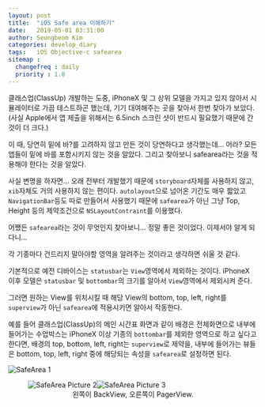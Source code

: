 ```yaml
---
layout: post
title:  "iOS Safe area 이해하기"
date:   2019-05-01 03:31:00
author: Seungbeom Kim
categories: develop_diary
tags:	iOS Objective-c safearea
sitemap :
  changefreq : daily
  priority : 1.0
---
```


클래스업(ClassUp) 개발하는 도중, iPhoneX 및 그 상위 모델을 가지고 있지 않아서 시뮬레이터로 가끔 테스트하곤 했는데, 기기 대여해주는 곳을 찾아서 한번 찾아가 보았다. (사실 Apple에서 앱 제출을 위해서는 6.5inch 스크린 샷이 반드시 필요했기 때문에 간 것이 더 크다.)

이 때, 당연히 밑에 바?를 고려하지 않고 만든 것이 당연하다고 생각했는데... 어라? 모든 앱들이 밑에 바를 포함시키지 않는 것을 알았다. 그리고 찾아보니 safearea라는 것을 적용해야 한다는 것을 알았다.

사실 변명을 하자면... 오래 전부터 개발했기 때문에 `storyboard`자체를 사용하지 않고, `xib`자체도 거의 사용하지 않는 편이다. `autolayout`으로 넘어온 기간도 매우 짧았고 `NavigationBar`등도 따로 만들어서 사용했기 때문에 `safearea`가 아닌 그냥 Top, Height 등의 제약조건으로 `NSLayoutContraint`를 이용했다.

어쨌든 `safearea`라는 것이 무엇인지 찾아보니... 정말 좋은 것이었다. 이제서야 알게 되다니...

각 기종마다 건드리지 말아야할 영역을 알려주는 것이라고 생각하면 쉬울 것 같다.

기본적으로 예전 디바이스는 `statusbar`는 `View`영역에서 제외하는 것이다. iPhoneX 이후 모델은 `statusbar` 및 `bottombar`의 크기를 알아서 `View`영역에서 제외시켜 준다.

그러면 원하는 View를 위치시킬 때 해당 View의 bottom, top, left, right를 `superview`가 아닌 `safearea`에 적용시키면 알아서 작동한다.

예를 들어 클래스업(ClassUp)의 메인 시간표 화면과 같이 배경은 전체화면으로 내부에 들어가는 수업박스는 iPhoneX 이상 기종의 `bottombar`를 제외한 영역으로 하고 싶다고 한다면, 배경의 top, bottom, left, right는 `superview`로 제약을, 내부에 들어가는 뷰들은 bottom, top, left, right 중에 해당되는 속성을 `safearea`로 설정하면 된다.

<img src="{{ site.baseurl }}/assets/develop_diary/safearea_1.png" title="SafeArea 1" class="post-image">

<p style="clear: left;">

<figure>
<img src="{{ site.baseurl }}/assets/develop_diary/safearea_2.png" title="SafeArea Picture 2" class="post-image-double"><img src="{{ site.baseurl }}/assets/develop_diary/safearea_3.png" title="SafeArea Picture 3" class="post-image-double">
<figcaption style="text-align: center;">왼쪽이 BackView, 오른쪽이 PagerView.</figcaption>
</figure>
